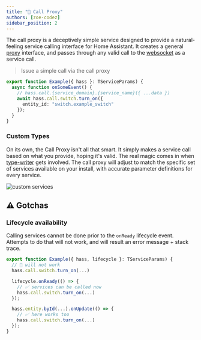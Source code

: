 ```yaml
---
title: "📣 Call Proxy"
authors: [zoe-codez]
sidebar_position: 2
---
```


The call proxy is a deceptively simple service designed to provide a natural-feeling service calling interface for Home Assistant.
It creates a general [proxy](https://developer.mozilla.org/en-US/docs/Web/JavaScript/Reference/Global_Objects/Proxy) interface, and passes through any valid call to the [websocket](/docs/home-automation/hass/websocket-api) as a service call.

> Issue a simple call via the call proxy

```typescript
export function Example({ hass }: TServiceParams) {
  async function onSomeEvent() {
    // hass.call.{service_domain}.{service_name}({ ...data })
    await hass.call.switch.turn_on({
      entity_id: "switch.example_switch"
    });
  }
}
```

### Custom Types

On its own, the Call Proxy isn't all that smart. It simply makes a service call based on what you provide, hoping it's valid.
The real magic comes in when [type-writer](/docs/home-automation/type-writer) gets involved.
The call proxy will adjust to match the specific set of services available on your install, with accurate parameter definitions for every service.

![custom services](/img/custom_services.png)

## ⚠️ Gotchas

### Lifecycle availability

Calling services cannot be done prior to the `onReady` lifecycle event.
Attempts to do that will not work, and will result an error message + stack trace.

```typescript
export function Example({ hass, lifecycle }: TServiceParams) {
  // 🛑 will not work
  hass.call.switch.turn_on(...)

  lifecycle.onReady(() => {
    // ✅ services can be called now
    hass.call.switch.turn_on(...)
  });

  hass.entity.byId(...).onUpdate(() => {
    // ✅ here works too
    hass.call.switch.turn_on(...)
  });
}
```

